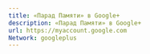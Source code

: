 ```yaml
---
title: «Парад Памяти» в Google+
description: «Парад Памяти» в Google+
url: https://myaccount.google.com
Network: googleplus
---
```

